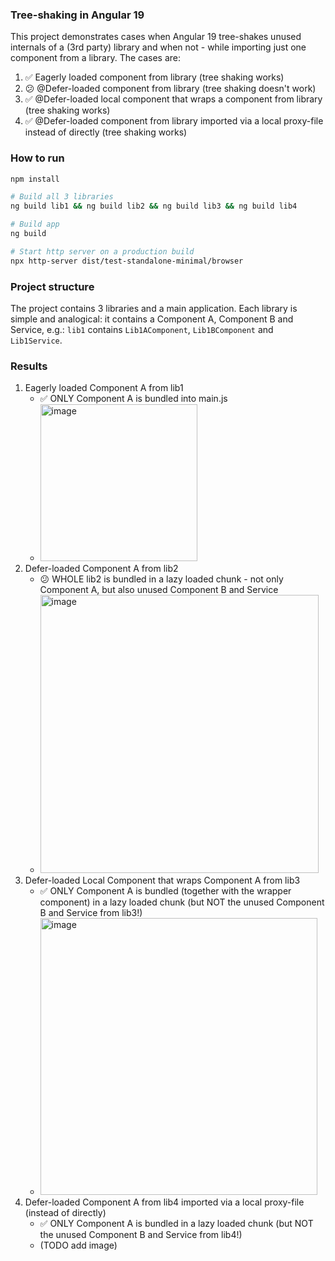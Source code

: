 ### Tree-shaking in Angular 19

This project demonstrates cases when Angular 19 tree-shakes unused internals of a (3rd party) library and when not - while importing just one component from a library. The cases are:

1. ✅ Eagerly loaded component from library (tree shaking works)
2. 😕 @Defer-loaded component from library (tree shaking doesn't work)
3. ✅ @Defer-loaded local component that wraps a component from library (tree shaking works)
4. ✅ @Defer-loaded component from library imported via a local proxy-file instead of directly (tree shaking works)

### How to run

```bash
npm install

# Build all 3 libraries
ng build lib1 && ng build lib2 && ng build lib3 && ng build lib4

# Build app
ng build

# Start http server on a production build
npx http-server dist/test-standalone-minimal/browser
```

### Project structure

The project contains 3 libraries and a main application. Each library is simple and analogical: it contains a Component A, Component B and Service, e.g.: `lib1` contains `Lib1AComponent`, `Lib1BComponent` and `Lib1Service`.

### Results

1. Eagerly loaded Component A from lib1
   - ✅ ONLY Component A is bundled into main.js
   - <img width="251" alt="image" src="https://github.com/user-attachments/assets/2f332cfb-f971-4192-9eb6-7a81bd0099fe">
2. Defer-loaded Component A from lib2
   - 😕 WHOLE lib2 is bundled in a lazy loaded chunk - not only Component A, but also unused Component B and Service
   - <img width="445" alt="image" src="https://github.com/user-attachments/assets/66fc2ec6-9d6b-402a-bf21-e574e1decfee">
3. Defer-loaded Local Component that wraps Component A from lib3
   - ✅ ONLY Component A is bundled (together with the wrapper component) in a lazy loaded chunk (but NOT the unused Component B and Service from lib3!)
   - <img width="443" alt="image" src="https://github.com/user-attachments/assets/cba9ebc9-7e0b-4ef7-b4e8-7b705a69c34b">
4. Defer-loaded Component A from lib4 imported via a local proxy-file (instead of directly)
   - ✅ ONLY Component A is bundled in a lazy loaded chunk (but NOT the unused Component B and Service from lib4!)
   - (TODO add image)
